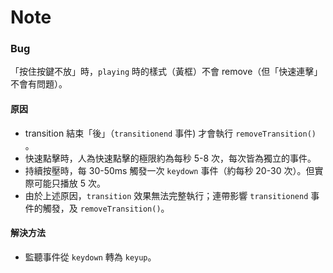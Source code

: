 # Note
### Bug
「按住按鍵不放」時，`playing` 時的樣式（黃框）不會 remove（但「快速連擊」不會有問題）。
#### 原因
- transition 結束「後」（`transitionend` 事件) 才會執行 `removeTransition()` 。
- 快速點擊時，人為快速點擊的極限約為每秒 5-8 次，每次皆為獨立的事件。
- 持續按壓時，每 30-50ms 觸發一次 `keydown` 事件（約每秒 20-30 次）。但實際可能只播放 5 次。
- 由於上述原因，`transition` 效果無法完整執行；連帶影響 `transitionend` 事件的觸發，及 `removeTransition()`。
#### 解決方法
- 監聽事件從 `keydown` 轉為 `keyup`。
